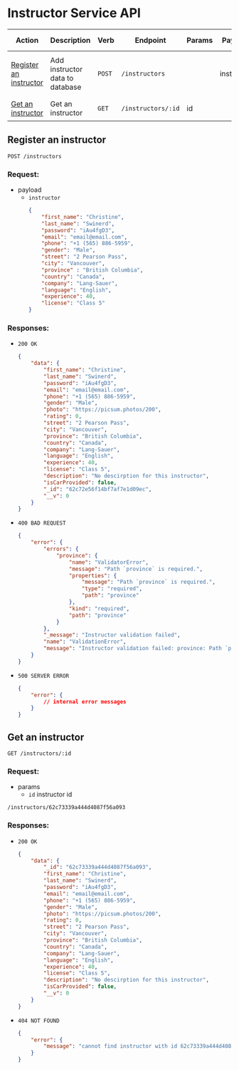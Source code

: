 # Instructor Service API 

|Action|Description|Verb|Endpoint|Params|Payload|Response Status|
|------|-----------|----|----------|-------|--------|---|
|[Register an instructor](#register-an-instructor)| Add instructor data to database| `POST` | `/instructors`||instructor| `200 OK` <br />`500 SERVER ERROR`<br /> `400 BAD REQUEST`|
|[Get an instructor](#get-an-instructor)| Get an instructor| `GET` | `/instructors/:id`|id|| `200 OK` <br />`404 NOT FOUND`|


## Register an instructor
`POST /instructors` <br /> 

### Request:
- payload 
    - `instructor`
        ```JSON
        {
            "first_name": "Christine",
            "last_name": "Swinerd",
            "password": "iAu4fgD3",
            "email": "email@email.com",
            "phone": "+1 (565) 886-5959",
            "gender": "Male",
            "street": "2 Pearson Pass",
            "city": "Vancouver",
            "province" : "British Columbia",
            "country": "Canada",
            "company": "Lang-Sauer",
            "language": "English",
            "experience": 40,
            "license": "Class 5"
        }
        ```
### Responses:
- `200 OK`
    ```JSON
    {
        "data": {
            "first_name": "Christine",
            "last_name": "Swinerd",
            "password": "iAu4fgD3",
            "email": "email@email.com",
            "phone": "+1 (565) 886-5959",
            "gender": "Male",
            "photo": "https://picsum.photos/200",
            "rating": 0,
            "street": "2 Pearson Pass",
            "city": "Vancouver",
            "province": "British Columbia",
            "country": "Canada",
            "company": "Lang-Sauer",
            "language": "English",
            "experience": 40,
            "license": "Class 5",
            "description": "No descirption for this instructor",
            "isCarProvided": false,
            "_id": "62c72e56f14bf7af7e1d09ec",
            "__v": 0
        }
    }
    ```
 
- `400 BAD REQUEST`
    ```JSON
    {
        "error": {
            "errors": {
                "province": {
                    "name": "ValidatorError",
                    "message": "Path `province` is required.",
                    "properties": {
                        "message": "Path `province` is required.",
                        "type": "required",
                        "path": "province"
                    },
                    "kind": "required",
                    "path": "province"
                }
            },
            "_message": "Instructor validation failed",
            "name": "ValidationError",
            "message": "Instructor validation failed: province: Path `province` is required."
        }
    }
    ```

- `500 SERVER ERROR`
    ```JSON
    {
        "error": {
            // internal error messages
        }
    }
    ```


## Get an instructor
`GET /instructors/:id`

### Request:
- params
    - `id` instructor id

```
/instructors/62c73339a444d4087f56a093
```

### Responses:
- `200 OK`
    ```JSON
    {
        "data": {
            "_id": "62c73339a444d4087f56a093",
            "first_name": "Christine",
            "last_name": "Swinerd",
            "password": "iAu4fgD3",
            "email": "email@email.com",
            "phone": "+1 (565) 886-5959",
            "gender": "Male",
            "photo": "https://picsum.photos/200",
            "rating": 0,
            "street": "2 Pearson Pass",
            "city": "Vancouver",
            "province": "British Columbia",
            "country": "Canada",
            "company": "Lang-Sauer",
            "language": "English",
            "experience": 40,
            "license": "Class 5",
            "description": "No descirption for this instructor",
            "isCarProvided": false,
            "__v": 0
        }
    }
    ```

- `404 NOT FOUND`
    ```JSON
    {
        "error": {
            "message": "cannot find instructor with id 62c73339a444d4087f56a0asdfa"
        }
    }
    ```